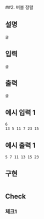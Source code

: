 ##2. 버블 정렬

## 설명
  
    글

## 입력

    글

## 출력

    글

## 예시 입력 1 

    6
    13 5 11 7 23 15

## 예시 출력 1

    5 7 11 13 15 23
    
## 구현

```JAVA
```

## Check

### 체크1

```JAVA
```
